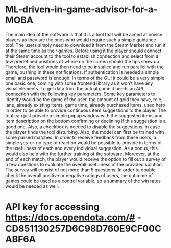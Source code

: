 # ML-driven-in-game-advisor-for-a-MOBA
The main idea of the software is that it is a tool that will be aimed at novice players as they are the ones who would require such a simple guidance tool. The users simply need to download it from the Steam Market and run it at the same time as their games. Before using it the player should connect their Steam account to the tool to establish connection and select from a few predefined positions of where on the screen should the tips show up. Therefore, the tool would then need to be installed and run parallel with the game, pushing in these notifications. If authentication is needed a simple email and password is enough. In terms of the GUI it could be a very simple one basic one, coming with some frontend library as it won’t have any visual elements. To get data from the actual game it needs an API connection with the following key parameters. Some key parameters to identify would be the game of the user, the amount of gold they have, role, lane, already existing items, game time, already purchased items, used hero in order to be able to provide continuous item suggestions to the player. The tool can just provide a simple popup window with the suggested items and item description on the bottom confirming or declining if this suggestion is a good one. Also, a checkbox is needed to disable the suggestions, in case the player finds the tool disturbing. Also, the model can first be trained with some parsed matches. In order to receive feedback from these users, a simple yes-or-no type of reaction would be possible to provide in terms of the usefulness of each and every individual suggestion. As a bonus, this would also help with the further training of the software. Moreover, at the end of each match, the player would receive the option to fill out a survey of a few questions to evaluate the overall usefulness of the provided solution. The survey will consist of not more than 5 questions. In order to double check the overall positive or negative ratings of users, the outcome of games could be used as a control variable, so a summary of the win rates would be needed as well.
# API key for accessing https://docs.opendota.com/# -CD851130257D6C98D760E9CF00CABF6A 
